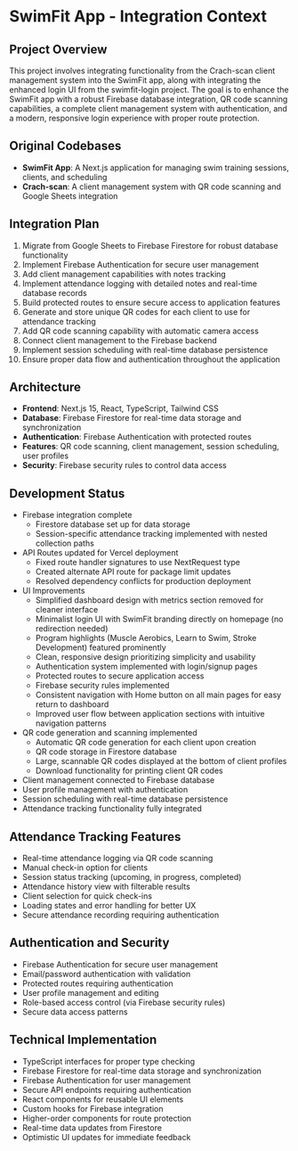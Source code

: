 # SwimFit App - Integration Context

## Project Overview
This project involves integrating functionality from the Crach-scan client management system into the SwimFit app, along with integrating the enhanced login UI from the swimfit-login project. The goal is to enhance the SwimFit app with a robust Firebase database integration, QR code scanning capabilities, a complete client management system with authentication, and a modern, responsive login experience with proper route protection.

## Original Codebases
- **SwimFit App**: A Next.js application for managing swim training sessions, clients, and scheduling
- **Crach-scan**: A client management system with QR code scanning and Google Sheets integration

## Integration Plan
1. Migrate from Google Sheets to Firebase Firestore for robust database functionality
2. Implement Firebase Authentication for secure user management
3. Add client management capabilities with notes tracking
4. Implement attendance logging with detailed notes and real-time database records
5. Build protected routes to ensure secure access to application features
6. Generate and store unique QR codes for each client to use for attendance tracking
7. Add QR code scanning capability with automatic camera access
8. Connect client management to the Firebase backend
9. Implement session scheduling with real-time database persistence
10. Ensure proper data flow and authentication throughout the application

## Architecture
- **Frontend**: Next.js 15, React, TypeScript, Tailwind CSS
- **Database**: Firebase Firestore for real-time data storage and synchronization
- **Authentication**: Firebase Authentication with protected routes
- **Features**: QR code scanning, client management, session scheduling, user profiles
- **Security**: Firebase security rules to control data access

## Development Status
- Firebase integration complete
  - Firestore database set up for data storage
  - Session-specific attendance tracking implemented with nested collection paths
- API Routes updated for Vercel deployment
  - Fixed route handler signatures to use NextRequest type
  - Created alternate API route for package limit updates
  - Resolved dependency conflicts for production deployment
- UI Improvements
  - Simplified dashboard design with metrics section removed for cleaner interface
  - Minimalist login UI with SwimFit branding directly on homepage (no redirection needed)
  - Program highlights (Muscle Aerobics, Learn to Swim, Stroke Development) featured prominently
  - Clean, responsive design prioritizing simplicity and usability
  - Authentication system implemented with login/signup pages
  - Protected routes to secure application access
  - Firebase security rules implemented
  - Consistent navigation with Home button on all main pages for easy return to dashboard
  - Improved user flow between application sections with intuitive navigation patterns
- QR code generation and scanning implemented
  - Automatic QR code generation for each client upon creation
  - QR code storage in Firestore database
  - Large, scannable QR codes displayed at the bottom of client profiles
  - Download functionality for printing client QR codes
- Client management connected to Firebase database
- User profile management with authentication
- Session scheduling with real-time database persistence
- Attendance tracking functionality fully integrated

## Attendance Tracking Features
- Real-time attendance logging via QR code scanning
- Manual check-in option for clients
- Session status tracking (upcoming, in progress, completed)
- Attendance history view with filterable results
- Client selection for quick check-ins
- Loading states and error handling for better UX
- Secure attendance recording requiring authentication

## Authentication and Security
- Firebase Authentication for secure user management
- Email/password authentication with validation
- Protected routes requiring authentication
- User profile management and editing
- Role-based access control (via Firebase security rules)
- Secure data access patterns

## Technical Implementation
- TypeScript interfaces for proper type checking
- Firebase Firestore for real-time data storage and synchronization
- Firebase Authentication for user management
- Secure API endpoints requiring authentication
- React components for reusable UI elements
- Custom hooks for Firebase integration
- Higher-order components for route protection
- Real-time data updates from Firestore
- Optimistic UI updates for immediate feedback
